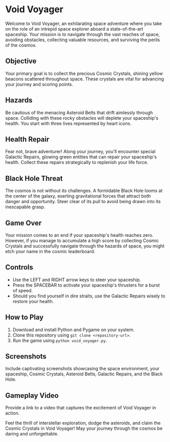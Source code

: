 # Void Voyager

Welcome to Void Voyager, an exhilarating space adventure where you take on the role of an intrepid space explorer aboard a state-of-the-art spaceship. Your mission is to navigate through the vast reaches of space, avoiding obstacles, collecting valuable resources, and surviving the perils of the cosmos.

## Objective

Your primary goal is to collect the precious Cosmic Crystals, shining yellow beacons scattered throughout space. These crystals are vital for advancing your journey and scoring points.

## Hazards

Be cautious of the menacing Asteroid Belts that drift aimlessly through space. Colliding with these rocky obstacles will deplete your spaceship's health. You start with three lives represented by heart icons.

## Health Repair

Fear not, brave adventurer! Along your journey, you'll encounter special Galactic Repairs, glowing green entities that can repair your spaceship's health. Collect these repairs strategically to replenish your life force.

## Black Hole Threat

The cosmos is not without its challenges. A formidable Black Hole looms at the center of the galaxy, exerting gravitational forces that attract both danger and opportunity. Steer clear of its pull to avoid being drawn into its inescapable grasp.

## Game Over

Your mission comes to an end if your spaceship's health reaches zero. However, if you manage to accumulate a high score by collecting Cosmic Crystals and successfully navigate through the hazards of space, you might etch your name in the cosmic leaderboard.

## Controls

- Use the LEFT and RIGHT arrow keys to steer your spaceship.
- Press the SPACEBAR to activate your spaceship's thrusters for a burst of speed.
- Should you find yourself in dire straits, use the Galactic Repairs wisely to restore your health.

## How to Play

1. Download and install Python and Pygame on your system.
2. Clone this repository using `git clone <repository-url>`.
3. Run the game using `python void_voyager.py`.

## Screenshots

Include captivating screenshots showcasing the space environment, your spaceship, Cosmic Crystals, Asteroid Belts, Galactic Repairs, and the Black Hole.

## Gameplay Video

Provide a link to a video that captures the excitement of Void Voyager in action.

Feel the thrill of interstellar exploration, dodge the asteroids, and claim the Cosmic Crystals in Void Voyager! May your journey through the cosmos be daring and unforgettable.
